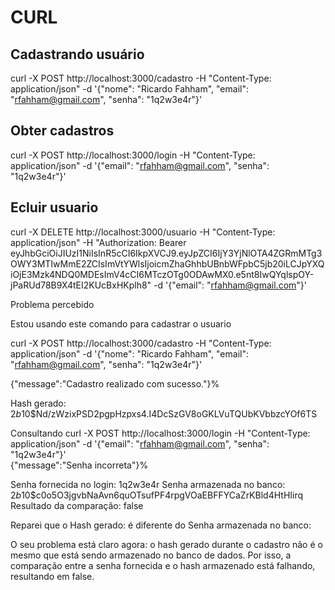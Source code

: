 # CURL

## Cadastrando usuário

curl -X POST http://localhost:3000/cadastro -H "Content-Type: application/json" -d '{"nome": "Ricardo Fahham", "email": "rfahham@gmail.com", "senha": "1q2w3e4r"}'

## Obter cadastros

curl -X POST http://localhost:3000/login -H "Content-Type: application/json" -d '{"email": "rfahham@gmail.com", "senha": "1q2w3e4r"}'


## Ecluir usuario

curl -X DELETE http://localhost:3000/usuario -H "Content-Type: application/json" -H "Authorization: Bearer eyJhbGciOiJIUzI1NiIsInR5cCI6IkpXVCJ9.eyJpZCI6IjY3YjNlOTA4ZGRmMTg3OWY3MTIwMmE2ZCIsImVtYWlsIjoicmZhaGhhbUBnbWFpbC5jb20iLCJpYXQiOjE3Mzk4NDQ0MDEsImV4cCI6MTczOTg0ODAwMX0.e5nt8IwQYqlspOY-jPaRUd78B9X4tEI2KUcBxHKplh8" -d '{"email": "rfahham@gmail.com"}'

Problema percebido

Estou usando este comando para cadastrar o usuario

curl -X POST http://localhost:3000/cadastro -H "Content-Type: application/json" -d '{"nome": "Ricardo Fahham", "email": "rfahham@gmail.com", "senha": "1q2w3e4r"}'

{"message":"Cadastro realizado com sucesso."}%    

Hash gerado: $2b$10$Nd/zWzixPSD2pgpHzpxs4.I4DcSzGV8oGKLVuTQUbKVbbzcYOf6TS

Consultando
curl -X POST http://localhost:3000/login -H "Content-Type: application/json" -d '{"email": "rfahham@gmail.com", "senha": "1q2w3e4r"}'                             
{"message":"Senha incorreta"}%

Senha fornecida no login: 1q2w3e4r
Senha armazenada no banco: $2b$10$c0o5O3jgvbNaAvn6quOTsufPF4rpgVOaEBFFYCaZrKBld4HtHIirq
Resultado da comparação: false

Reparei que o Hash gerado: é diferente do Senha armazenada no banco: 

O seu problema está claro agora: o hash gerado durante o cadastro não é o mesmo que está sendo armazenado no banco de dados. Por isso, a comparação entre a senha fornecida e o hash armazenado está falhando, resultando em false.
